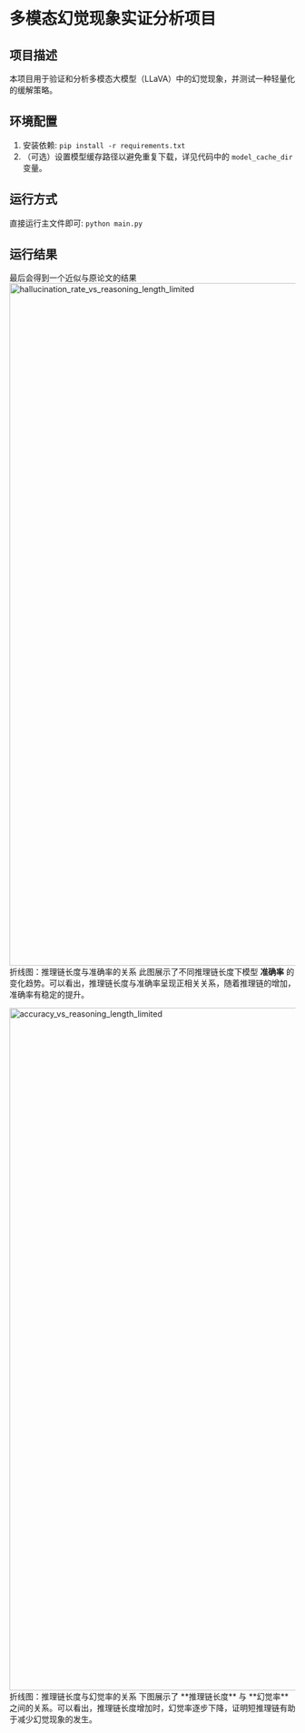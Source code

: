 # 多模态幻觉现象实证分析项目

## 项目描述
本项目用于验证和分析多模态大模型（LLaVA）中的幻觉现象，并测试一种轻量化的缓解策略。

## 环境配置
1. 安装依赖: `pip install -r requirements.txt`
2. （可选）设置模型缓存路径以避免重复下载，详见代码中的 `model_cache_dir` 变量。

## 运行方式
直接运行主文件即可: `python main.py`

## 运行结果
最后会得到一个近似与原论文的结果
<img width="2000" height="1200" alt="hallucination_rate_vs_reasoning_length_limited" src="https://github.com/user-attachments/assets/c12c51fa-e402-4cd2-a4d5-30d2153e94e6" />
折线图：推理链长度与准确率的关系
此图展示了不同推理链长度下模型 **准确率** 的变化趋势。可以看出，推理链长度与准确率呈现正相关关系，随着推理链的增加，准确率有稳定的提升。


<img width="2000" height="1200" alt="accuracy_vs_reasoning_length_limited" src="https://github.com/user-attachments/assets/22aeff30-06be-4e19-b617-6302bf34ef2b" />
折线图：推理链长度与幻觉率的关系
下图展示了 **推理链长度** 与 **幻觉率** 之间的关系。可以看出，推理链长度增加时，幻觉率逐步下降，证明短推理链有助于减少幻觉现象的发生。
